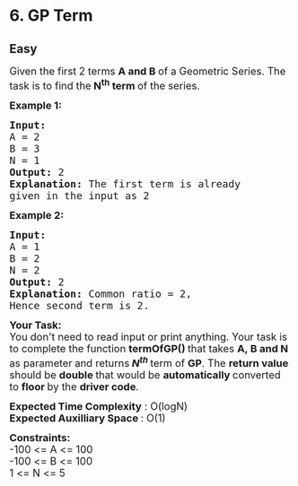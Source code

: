 # 6. GP Term
## Easy 
<div class="problem-statement" style="user-select: auto;">
                <p style="user-select: auto;"></p><p style="user-select: auto;"><span style="font-size: 18px; user-select: auto;">Given the first&nbsp;2 terms <strong style="user-select: auto;">A and B </strong>of a Geometric&nbsp;Series. The task is to find the<strong style="user-select: auto;"> N<sup style="user-select: auto;">th</sup> term </strong>of the series.</span></p>

<p style="user-select: auto;"><span style="font-size: 18px; user-select: auto;"><strong style="user-select: auto;">Example 1:</strong></span></p>

<pre style="user-select: auto;"><span style="font-size: 18px; user-select: auto;"><strong style="user-select: auto;">Input:
</strong>A = 2 
B = 3
N = 1
<strong style="user-select: auto;">Output: </strong>2
<strong style="user-select: auto;">Explanation: </strong>The first term is already
given in the input as 2</span></pre>

<p style="user-select: auto;"><span style="font-size: 18px; user-select: auto;"><strong style="user-select: auto;">Example 2:</strong></span></p>

<pre style="user-select: auto;"><span style="font-size: 18px; user-select: auto;"><strong style="user-select: auto;">Input:
</strong>A = 1
B = 2
N = 2
<strong style="user-select: auto;">Output: </strong>2
<strong style="user-select: auto;">Explanation: </strong>Common ratio = 2,
Hence second term is 2.</span></pre>

<p style="user-select: auto;"><span style="font-size: 18px; user-select: auto;"><strong style="user-select: auto;">Your Task:</strong><br style="user-select: auto;">
You don't need to read input or print anything. Your task is to complete the function&nbsp;<strong style="user-select: auto;">termOfGP()&nbsp;</strong>that takes <strong style="user-select: auto;">A,&nbsp;B and N</strong> as parameter<strong style="user-select: auto;"> </strong>and returns<strong style="user-select: auto;"> </strong><strong style="user-select: auto;"><em style="user-select: auto;">N<sup style="user-select: auto;">th</sup></em> </strong>term of <strong style="user-select: auto;">GP</strong>. The <strong style="user-select: auto;">return value </strong>should be <strong style="user-select: auto;">double </strong>that would be <strong style="user-select: auto;">automatically </strong>converted to <strong style="user-select: auto;">floor </strong>by the <strong style="user-select: auto;">driver code</strong>.</span></p>

<p style="user-select: auto;"><span style="font-size: 18px; user-select: auto;"><strong style="user-select: auto;">Expected Time Complexity</strong> : O(logN)<br style="user-select: auto;">
<strong style="user-select: auto;">Expected Auxilliary Space </strong>: O(1)</span></p>

<p style="user-select: auto;"><span style="font-size: 18px; user-select: auto;"><strong style="user-select: auto;">Constraints:</strong><br style="user-select: auto;">
-100 &lt;= A &lt;= 100<br style="user-select: auto;">
-100 &lt;= B &lt;= 100<br style="user-select: auto;">
1 &lt;= N &lt;= 5</span></p>
 <p style="user-select: auto;"></p>
            </div>